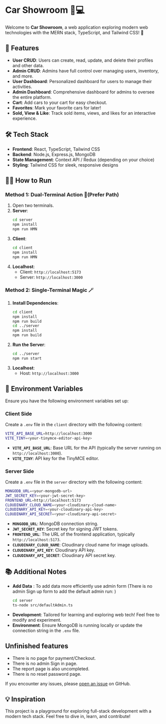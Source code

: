 # Car Showroom 🚗💻

Welcome to **Car Showroom**, a web application exploring modern web technologies with the MERN stack, TypeScript, and Tailwind CSS! 🎉

## 🚀 Features

- **User CRUD**: Users can create, read, update, and delete their profiles and other data.
- **Admin CRUD**: Admins have full control over managing users, inventory, and more.
- **User Dashboard**: Personalized dashboard for users to manage their activities.
- **Admin Dashboard**: Comprehensive dashboard for admins to oversee the entire platform.
- **Cart**: Add cars to your cart for easy checkout.
- **Favorites**: Mark your favorite cars for later!
- **Sold, View & Like**: Track sold items, views, and likes for an interactive experience.

## 🛠️ Tech Stack

- **Frontend**: React, TypeScript, Tailwind CSS
- **Backend**: Node.js, Express.js, MongoDB
- **State Management**: Context API / Redux (depending on your choice)
- **Styling**: Tailwind CSS for sleek, responsive designs

## 🏃‍♂️ How to Run

### Method 1: Dual-Terminal Action 🎯(Prefer Path)

1. Open two terminals.
2. **Server**:
   ```bash
   cd server
   npm install
   npm run HMN
   ```
3. **Client**:
   ```bash
   cd client
   npm install
   npm run HMN
   ```
4. **Localhost**: 
   - Client: `http://localhost:5173`
   - Server: `http://localhost:3000`

### Method 2: Single-Terminal Magic 🪄

1. **Install Dependencies**:
   ```bash
   cd client
   npm install
   npm run build
   cd ../server
   npm install
   npm run build
   ```
2. **Run the Server**:
   ```bash
   cd ../server
   npm run start
   ```
3. **Localhost**:
   - Host: `http://localhost:3000`

## 🔑 Environment Variables

Ensure you have the following environment variables set up:

### Client Side

Create a `.env` file in the `client` directory with the following content:

```bash
VITE_API_BASE_URL=http://localhost:3000
VITE_TINY=<your-tinymce-editor-api-key>
```

- **`VITE_API_BASE_URL`**: Base URL for the API (typically the server running on `http://localhost:3000`).
- **`VITE_TINY`**: API key for the TinyMCE editor.

### Server Side

Create a `.env` file in the `server` directory with the following content:

```bash
MONGODB_URL=<your-mongodb-url>
JWT_SECRET_KEY=<your-jwt-secret-key>
FRONTEND_URL=http://localhost:5173
CLOUDINARY_CLOUD_NAME=<your-cloudinary-cloud-name>
CLOUDINARY_API_KEY=<your-cloudinary-api-key>
CLOUDINARY_API_SECRET=<your-cloudinary-api-secret>
```

- **`MONGODB_URL`**: MongoDB connection string.
- **`JWT_SECRET_KEY`**: Secret key for signing JWT tokens.
- **`FRONTEND_URL`**: The URL of the frontend application, typically `http://localhost:5173`.
- **`CLOUDINARY_CLOUD_NAME`**: Cloudinary cloud name for image uploads.
- **`CLOUDINARY_API_KEY`**: Cloudinary API key.
- **`CLOUDINARY_API_SECRET`**: Cloudinary API secret key.

## 📚 Additional Notes

- **Add Data** : To add data more efficiently use admin form (There is no admin Sign up form to add the default admin run: )
   ```bash
   cd server
   ts-node src/defaultAdmin.ts
   ```
- **Development**: Tailored for learning and exploring web tech! Feel free to modify and experiment.
- **Environment**: Ensure MongoDB is running locally or update the connection string in the `.env` file.

## Unfinished features 

- There is no page for payment/Checkout.
- There is no admin Sign in page.
- The report page is also uncompleted.
- There is no reset password page.


If you encounter any issues, please [open an issue](https://github.com/cmd-HMN/CarsShowRoom/issues) on GitHub.

## 💡 Inspiration

This project is a playground for exploring full-stack development with a modern tech stack. Feel free to dive in, learn, and contribute! 
